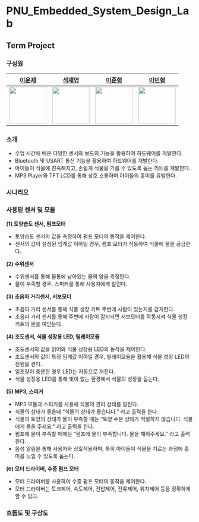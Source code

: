 # PNU_Embedded_System_Design_Lab

## Term Project

### 구성원

<div align="center">

| [이윤재](https://github.com/YUNJAEGOONER) | [석재영](https://github.com/Sjaeyeong) | [이준형](https://github.com/NIBble1492) | [이민형](https://github.com/LeeSwallow) |
| :---------------------------------------: | :------------------------------------: | :------------------------------------: | :------------------------------------: |
| <img src="https://github.com/YUNJAEGOONER.png" width="100"> | <img src="https://github.com/Sjaeyeong.png" width="100"> | <img src="https://github.com/NIBble1492.png" width="100"> | <img src="https://github.com/LeeSwallow.png" width="100"> |

</div>

### 소개
- 수업 시간에 배운 다양한 센서와 보드의 기능을 활용하여 하드웨어를 개발한다.
- Bluetooth 및 USART 통신 기능을 활용하여 하드웨어를 개발한다.
- 아이들이 식물에 친숙해지고, 손쉽게 식물을 기를 수 있도록 돕는 키트를 개발한다.
- MP3 Player와 TFT LCD를 통해 상호 소통하며 아이들의 흥미를 유발한다.

### 시나리오 

### 사용된 센서 및 모듈

**(1) 토양습도 센서, 펌프모터**
- 토양습도 센서의 값을 측정하여 펌프 모터의 동작을 제어한다.
- 센서의 값이 설정된 임계값 이하일 경우, 펌프 모터가 작동하여 식물에 물을 공급한다.

**(2) 수위센서**
- 수위센서를 통해 물통에 남아있는 물의 양을 측정한다.
- 물이 부족할 경우, 스피커를 통해 사용자에게 알린다.

**(3) 초음파 거리센서, 서보모터**
- 초음파 거리 센서를 통해 식물 생장 키트 주변에 사람이 있는지를 감지한다.
- 초음파 거리 센서를 통해 주변에 사람이 감지되면 서보모터를 작동시켜 식물 생장 키트의 문을 여닫는다.

**(4) 조도센서, 식물 성장용 LED, 릴레이모듈**
- 조도센서의 값을 읽어와 식물 성장용 LED의 동작을 제어한다.
- 조도센서의 값이 특정 임계값 이하일 경우, 릴레이모듈을 활용해 식물 성장 LED의 전원을 켠다.
- 일조량이 충분한 경우 LED는 자동으로 꺼진다.
- 식물 성장용 LED를 통해 빛이 없는 환경에서 식물의 성장을 돕는다.

**(5) MP3, 스피커**
- MP3 모듈과 스피커를 사용해 식물의 관리 상태를 알린다.
- 식물의 상태가 좋을때 “식물의 상태가 좋습니다.” 라고 출력을 한다.
- 식물의 토양의 상태가 물이 부족할 때는 “토양 수분 상태가 적절하지 않습니다. 식물에게 물을 주세요.” 라고 출력을 한다.
- 펌프에 물이 부족할 때에는 “펌프에 물이 부족합니다. 물을 채워주세요.” 라고 출력한다.
- 음성 알림을 통해 사용자와 상호작용하며, 특히 아이들이 식물을 기르는 과정에 흥미를 느낄 수 있도록 돕는다.

**(6) 모터 드라이버, 수중 펌프 모터**
- 모터 드라이버를 사용하여 수중 펌프 모터의 동작을 제어한다.
- 모터 드라이버는 토크제어, 속도제어, 전압제어, 전류제어, 위치제어 등을 정확하게 할 수 있다.

### 흐름도 및 구상도
